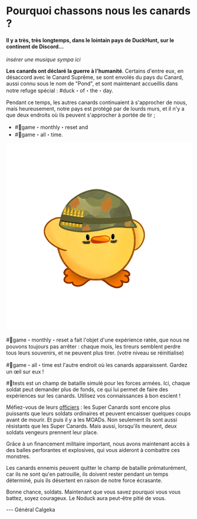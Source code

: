 # Pourquoi chassons nous les canards ?

#### Il y a très, très longtemps, dans le lointain pays de DuckHunt, sur le continent de Discord...

_insérer une musique sympa ici_

**Les canards ont déclaré la guerre à l'humanité**. Certains d'entre eux, en désaccord avec le Canard Suprême, se sont envolés du pays du Canard, aussi connu sous le nom de "Pond", et sont maintenant accueillis dans notre refuge spécial : \#duck・of・the・day.

Pendant ce temps, les autres canards continuaient à s'approcher de nous, mais heureusement, notre pays est protégé par de lourds murs, et il n'y a que deux endroits où ils peuvent s'approcher à portée de tir ;

*  \#🦆game・monthly・reset and
*  \#🦆game・all・time.

![Un des satan&#xE9;s soldats que nous devons affronter chaque jour.](../.gitbook/assets/soldier_duck_globloxmen.png)

\#🦆game・monthly・reset a fait l'objet d'une expérience ratée, que nous ne pouvons toujours pas arrêter : chaque mois, les tireurs semblent perdre tous leurs souvenirs, et ne peuvent plus tirer. \(votre niveau se réinitialise\)

\#🦆game・all・time est l'autre endroit où les canards apparaissent. Gardez un œil sur eux !

\#🦆tests est un champ de bataille simulé pour les forces armées. Ici, chaque soldat peut demander plus de fonds, ce qui lui permet de faire des expériences sur les canards. Utilisez vos connaissances à bon escient !

Méfiez-vous de leurs [officiers](../players-guide/types-of-ducks.md) : les Super Canards sont encore plus puissants que leurs soldats ordinaires et peuvent encaisser quelques coups avant de mourir. Et puis il y a les MOADs. Non seulement ils sont aussi résistants que les Super Canards. Mais aussi, lorsqu'ils meurent, deux soldats vengeurs prennent leur place.

Grâce à un financement militaire important, nous avons maintenant accès à des balles perforantes et explosives, qui vous aideront à combattre ces monstres.

Les canards ennemis peuvent quitter le champ de bataille prématurément, car ils ne sont qu'en patrouille, ils doivent rester pendant un temps déterminé, puis ils désertent en raison de notre force écrasante.

Bonne chance, soldats. Maintenant que vous savez pourquoi vous vous battez, soyez courageux. Le Noduck aura peut-être pitié de vous.

--- Général Calgeka

